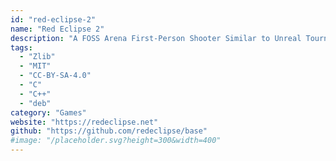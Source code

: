 ```yaml
---
id: "red-eclipse-2"
name: "Red Eclipse 2"
description: "A FOSS Arena First-Person Shooter Similar to Unreal Tournament."
tags:
  - "Zlib"
  - "MIT"
  - "CC-BY-SA-4.0"
  - "C"
  - "C++"
  - "deb"
category: "Games"
website: "https://redeclipse.net"
github: "https://github.com/redeclipse/base"
#image: "/placeholder.svg?height=300&width=400"
---
```


